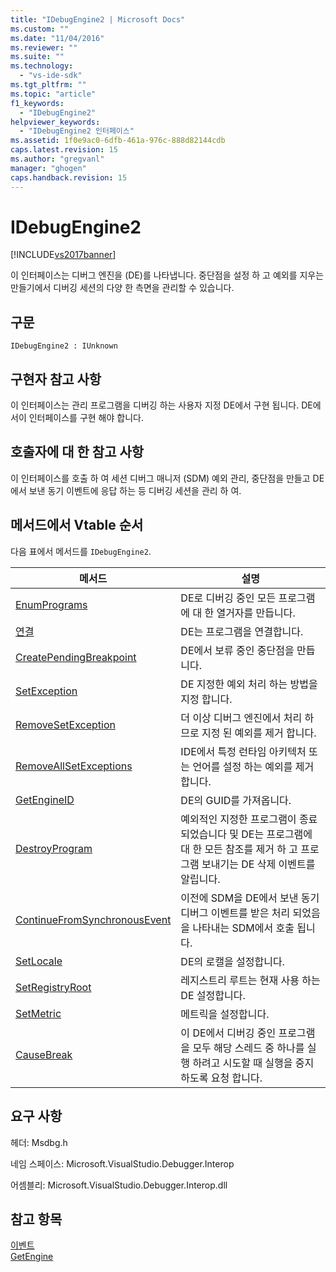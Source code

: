 ```yaml
---
title: "IDebugEngine2 | Microsoft Docs"
ms.custom: ""
ms.date: "11/04/2016"
ms.reviewer: ""
ms.suite: ""
ms.technology: 
  - "vs-ide-sdk"
ms.tgt_pltfrm: ""
ms.topic: "article"
f1_keywords: 
  - "IDebugEngine2"
helpviewer_keywords: 
  - "IDebugEngine2 인터페이스"
ms.assetid: 1f0e9ac0-6dfb-461a-976c-888d82144cdb
caps.latest.revision: 15
ms.author: "gregvanl"
manager: "ghogen"
caps.handback.revision: 15
---
```

# IDebugEngine2
[!INCLUDE[vs2017banner](../../../code-quality/includes/vs2017banner.md)]

이 인터페이스는 디버그 엔진을 \(DE\)를 나타냅니다.  중단점을 설정 하 고 예외를 지우는 만들기에서 디버깅 세션의 다양 한 측면을 관리할 수 있습니다.  
  
## 구문  
  
```  
IDebugEngine2 : IUnknown  
```  
  
## 구현자 참고 사항  
 이 인터페이스는 관리 프로그램을 디버깅 하는 사용자 지정 DE에서 구현 됩니다.  DE에서이 인터페이스를 구현 해야 합니다.  
  
## 호출자에 대 한 참고 사항  
 이 인터페이스를 호출 하 여 세션 디버그 매니저 \(SDM\) 예외 관리, 중단점을 만들고 DE에서 보낸 동기 이벤트에 응답 하는 등 디버깅 세션을 관리 하 여.  
  
## 메서드에서 Vtable 순서  
 다음 표에서 메서드를 `IDebugEngine2`.  
  
|메서드|설명|  
|---------|--------|  
|[EnumPrograms](../../../extensibility/debugger/reference/idebugengine2-enumprograms.md)|DE로 디버깅 중인 모든 프로그램에 대 한 열거자를 만듭니다.|  
|[연결](../../../extensibility/debugger/reference/idebugengine2-attach.md)|DE는 프로그램을 연결합니다.|  
|[CreatePendingBreakpoint](../../../extensibility/debugger/reference/idebugengine2-creatependingbreakpoint.md)|DE에서 보류 중인 중단점을 만듭니다.|  
|[SetException](../../../extensibility/debugger/reference/idebugengine2-setexception.md)|DE 지정한 예외 처리 하는 방법을 지정 합니다.|  
|[RemoveSetException](../../../extensibility/debugger/reference/idebugengine2-removesetexception.md)|더 이상 디버그 엔진에서 처리 하므로 지정 된 예외를 제거 합니다.|  
|[RemoveAllSetExceptions](../../../extensibility/debugger/reference/idebugengine2-removeallsetexceptions.md)|IDE에서 특정 런타임 아키텍처 또는 언어를 설정 하는 예외를 제거 합니다.|  
|[GetEngineID](../../../extensibility/debugger/reference/idebugengine2-getengineid.md)|DE의 GUID를 가져옵니다.|  
|[DestroyProgram](../../../extensibility/debugger/reference/idebugengine2-destroyprogram.md)|예외적인 지정한 프로그램이 종료 되었습니다 및 DE는 프로그램에 대 한 모든 참조를 제거 하 고 프로그램 보내기는 DE 삭제 이벤트를 알립니다.|  
|[ContinueFromSynchronousEvent](../../../extensibility/debugger/reference/idebugengine2-continuefromsynchronousevent.md)|이전에 SDM을 DE에서 보낸 동기 디버그 이벤트를 받은 처리 되었음을 나타내는 SDM에서 호출 됩니다.|  
|[SetLocale](../../../extensibility/debugger/reference/idebugengine2-setlocale.md)|DE의 로캘을 설정합니다.|  
|[SetRegistryRoot](../../../extensibility/debugger/reference/idebugengine2-setregistryroot.md)|레지스트리 루트는 현재 사용 하는 DE 설정합니다.|  
|[SetMetric](../../../extensibility/debugger/reference/idebugengine2-setmetric.md)|메트릭을 설정합니다.|  
|[CauseBreak](../../../extensibility/debugger/reference/idebugengine2-causebreak.md)|이 DE에서 디버깅 중인 프로그램을 모두 해당 스레드 중 하나를 실행 하려고 시도할 때 실행을 중지 하도록 요청 합니다.|  
  
## 요구 사항  
 헤더: Msdbg.h  
  
 네임 스페이스: Microsoft.VisualStudio.Debugger.Interop  
  
 어셈블리: Microsoft.VisualStudio.Debugger.Interop.dll  
  
## 참고 항목  
 [이벤트](../../../extensibility/debugger/reference/idebugeventcallback2-event.md)   
 [GetEngine](../../../extensibility/debugger/reference/idebugenginecreateevent2-getengine.md)